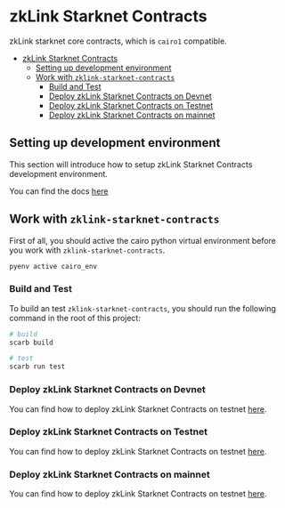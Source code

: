 # zkLink Starknet Contracts

zkLink starknet core contracts, which is `cairo1` compatible.

- [zkLink Starknet Contracts](#zklink-starknet-contracts)
  - [Setting up development environment](#setting-up-development-environment)
  - [Work with `zklink-starknet-contracts`](#work-with-zklink-starknet-contracts)
    - [Build and Test](#build-and-test)
    - [Deploy zkLink Starknet Contracts on Devnet](#deploy-zklink-starknet-contracts-on-devnet)
    - [Deploy zkLink Starknet Contracts on Testnet](#deploy-zklink-starknet-contracts-on-testnet)
    - [Deploy zkLink Starknet Contracts on mainnet](#deploy-zklink-starknet-contracts-on-mainnet)

## Setting up development environment

This section will introduce how to setup zkLink Starknet Contracts development environment.

You can find the docs [here](docs/setup_environment.md)

## Work with `zklink-starknet-contracts`

First of all, you should active the cairo python virtual environment before you work with `zklink-starknet-contracts`.

```bash
pyenv active cairo_env
```

### Build and Test

To build an test `zklink-starknet-contracts`, you should run the following command in the root of this project:

```bash
# build
scarb build

# test
scarb run test
```

### Deploy zkLink Starknet Contracts on Devnet

You can find how to deploy zkLink Starknet Contracts on testnet [here](docs/deploy_devnet.md).

### Deploy zkLink Starknet Contracts on Testnet

You can find how to deploy zkLink Starknet Contracts on testnet [here](docs/deploy_testnet.md).

### Deploy zkLink Starknet Contracts on mainnet

You can find how to deploy zkLink Starknet Contracts on testnet [here](docs/deploy_mainnet.md).
